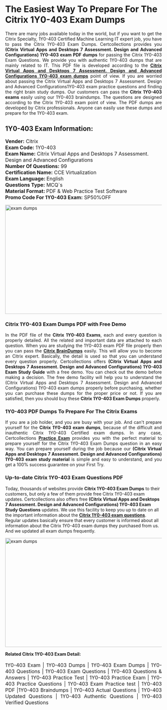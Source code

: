 <h1>The Easiest Way To Prepare For The Citrix 1Y0-403 Exam Dumps</h1> <p style="text-align:justify">There are many jobs available today in the world, but if you want to get the Citrix Specialty, 1Y0-403 Certified Machine Learning IT expert job, you have to pass the Citrix 1Y0-403 Exam Dumps. Certcollections provides you <strong>(Citrix Virtual Apps and Desktops 7 Assessment. Design and Advanced Configurations) 1Y0-403 exam PDF dumps</strong> for passing the Citrix 1Y0-403 Exam Questions. We provide you with authentic 1Y0-403 dumps that are mainly related to IT. This PDF file is developed according to the <a href="https://www.certsofficial.com/citrix/1y0-403-questions"><strong>Citrix Virtual Apps and Desktops 7 Assessment. Design and Advanced Configurations 1Y0-403 exam dumps</strong></a> point of view. If you are worried about passing the Citrix Virtual Apps and Desktops 7 Assessment. Design and Advanced Configurations1Y0-403 exam practice questions and finding the right brain study dumps. Our customers can pass the <strong>Citrix 1Y0-403 exams </strong>easily using our 1Y0-403 braindumps. The questions are designed according to the Citrix 1Y0-403 exam point of view. The PDF dumps are developed by Citrix professionals. Anyone can easily use these dumps and prepare for the 1Y0-403 exam.</p> <h2><strong>1Y0-403 Exam Information:</strong></h2> <p><span style="font-size:16px"><strong>Vender:</strong> Citrix<br /> <strong>Exam Code:</strong> 1Y0-403<br /> <strong>Exam Name:</strong> Citrix Virtual Apps and Desktops 7 Assessment. Design and Advanced Configurations<br /> <strong>Number Of Questions:</strong> 99<br /> <strong>Certification Name:</strong> CCE Virtualization<br /> <strong>Exam Language: </strong>English<br /> <strong>Questions Type:</strong> MCQ`s<br /> <strong>Material Format: </strong>PDF & Web Practice Test Software<br /> <strong>Promo Code For 1Y0-403 Exam:</strong> SP50%OFF</span></p> <p><a href="https://www.certsofficial.com/citrix/1y0-403-questions" rel="no-follow"><img alt="exam dumps" src="https://www.certcollections.com/uploads/content/certsofficial.jpg" style="height:350px; width:750px" /></a></p> <h3><strong>Citrix 1Y0-403 Exam Dumps PDF with Free Demo</strong></h3> <p style="text-align:justify">In the PDF file of the <strong>Citrix 1Y0-403 Exams</strong>, each and every question is properly detailed. All the related and important data are attached to each question. When you are studying the 1Y0-403 exam PDF file properly then you can pass the <a href="https://www.certsofficial.com/citrix-dumps"><strong>Citrix BrainDumps</strong></a> easily. This will allow you to become an Citrix expert. Basically, the detail is used so that you can understand every question properly. Certcollections offers <strong>(Citrix Virtual Apps and Desktops 7 Assessment. Design and Advanced Configurations) 1Y0-403 Exam Study Guide</strong> with a free demo. You can check out the demo before making a decision. The free demo facility will help you to understand the (Citrix Virtual Apps and Desktops 7 Assessment. Design and Advanced Configurations) 1Y0-403 exam dumps properly before purchasing, whether you can purchase these dumps for the proper price or not. If you are satisfied, then you should buy these <strong>Citrix 1Y0-403 Exam Dumps</strong> properly.</p> <h3><strong>1Y0-403 PDF Dumps To Prepare For The Citrix Exams</strong></h3> <p style="text-align:justify">If you are a job holder, and you are busy with your job. And can't prepare yourself for the <strong>Citrix 1Y0-403 exam dumps</strong>, because of the difficult and inauthentic Citrix 1Y0-403 Certified exam dumps. In any case, Certcollections <strong><a href="https://www.certsofficial.com/">Practice Exam</a></strong> provides you with the perfect material to prepare yourself for the Citrix 1Y0-403 Exam Dumps question in an easy way. You can prepare yourself during the job because our <strong>(Citrix Virtual Apps and Desktops 7 Assessment. Design and Advanced Configurations) 1Y0-403 exam study material</strong> is simple and easy to understand, and you get a 100% success guarantee on your First Try.</p> <h3><strong>Up-to-date Citrix 1Y0-403 Exam Questions PDF</strong></h3> <p>Today, thousands of websites provide <strong>Citrix 1Y0-403 Exam Dumps</strong> to their customers, but only a few of them provide free Citrix 1Y0-403 exam updates. Certcollections also offers free <strong>(Citrix Virtual Apps and Desktops 7 Assessment. Design and Advanced Configurations) 1Y0-403 Exam Study Questions</strong> updates. We use this facility to keep you up to date on all the important information about the <a href="https://www.certsofficial.com/citrix/1y0-403-questions"><strong>Citrix 1Y0-403 exam questions</strong></a>. Regular updates basically ensure that every customer is informed about all information about the Citrix 1Y0-403 exam dumps they purchased from us. And we updated all exam dumps frequently.</p> <p><a href="https://www.certsofficial.com/citrix/1y0-403-questions"><img alt="exam dumps " src="https://www.certcollections.com/uploads/content/certsofficial2.jpg" style="height:350px; width:750px" /></a></p> <p style="text-align:justify"><span style="font-size:14px"><strong>Related Citrix 1Y0-403 Exam Detail:</strong></span><br /> <br /> <span style="font-size:16px">1Y0-403 Exam | 1Y0-403 Dumps | 1Y0-403 Exam Dumps | 1Y0-403 Questions | 1Y0-403 Exam Questions | 1Y0-403 Questions & Answers | 1Y0-403 Practice Test | 1Y0-403 Practice Exam | 1Y0-403 Practice Questions | 1Y0-403 Exam Practice test | 1Y0-403 PDF |1Y0-403 Braindumps | 1Y0-403 Actual Questions | 1Y0-403 Updated Questions | 1Y0-403 Authentic Questions | 1Y0-403 Verified Questions</span></p>
